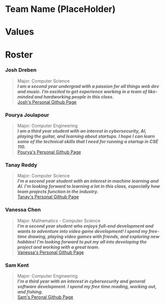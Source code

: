  # Team Name (PlaceHolder)

 # Values



 # Roster
 
### Josh Dreben
> Major: Computer Science </br>
> ***I am a second year undergrad with a passion for all things web dev and music. I'm excited to get experience working in a team of like-minded and
> hardworking people in this class.*** </br>
> [Josh's Personal Github Page](https://github.com/joshdreben)

### Pourya Joulapour
> Major: Computer Engineering </br>
> ***I am a third year student with an interest in cybersecurity, AI, playing the guitar, and learning about startups. I hope I can learn some of the technical skills that I need for running a startup in CSE 110.*** </br>
> [Pourya's Personal Github Page](https://github.com/pj-college21)

### Tanay Reddy
> Major: Computer Science </br>
> ***I'm a second year student with an interest in machine learning and AI. I'm looking forward to learning a lot in this class, especially how team projects function in the industry.*** </br>
> [Tanay's Personal Github Page](https://github.com/tanaykreddy)

### Vanessa Chen
> Major: Mathematics - Computer Science </br>
> ***I'm a second year student who enjoys full-end development and wants to adventure into video game development! I spend my free-time drawing, playing video games with friends, and exploring new hobbies! I'm looking forward to put my all into developing the project and working with a great team.*** </br>
> [Vanessa's Personal Github Page](https://github.com/vchen51)

### Sam Kent
> Major: Computer Engineering </br>
> ***I'm a third year with an interest in cybersecurity and general software development. I spend my free time reading, working out, and fishing.***</br>
> [Sam's Peronal Github Page](https://github.com/sam3kent)


